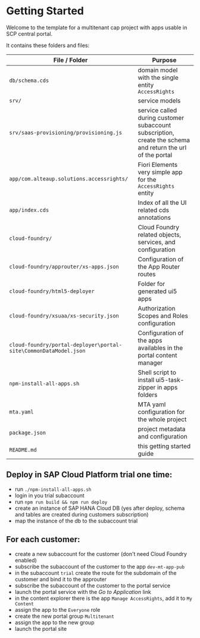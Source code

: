 # Getting Started

Welcome to the template for a multitenant cap project with apps usable in SCP central portal.

It contains these folders and files:

| File / Folder                                                    | Purpose                                                                                                    |
| ---------------------------------------------------------------- | ---------------------------------------------------------------------------------------------------------- |
| `db/schema.cds`                                                  | domain model with the single entity `AccessRights`                                                         |
| `srv/`                                                           | service models                                                                                             |
| `srv/saas-provisioning/provisioning.js`                          | service called during customer subaccount subscription, create the schema and return the url of the portal |
| `app/com.alteaup.solutions.accessrights/`                        | Fiori Elements very simple app for the `AccessRights` entity                                               |
| `app/index.cds`                                                  | Index of all the UI related cds annotations                                                                |
| `cloud-foundry/`                                                 | Cloud Foundry related objects, services, and configuration                                                 |
| `cloud-foundry/approuter/xs-apps.json`                           | Configuration of the App Router routes                                                                     |
| `cloud-foundry/html5-deployer`                                   | Folder for generated ui5 apps                                                                              |
| `cloud-foundry/xsuaa/xs-security.json`                           | Authorization Scopes and Roles configuration                                                               |
| `cloud-foundry/portal-deployer\portal-site\CommonDataModel.json` | Configuration of the apps availables in the portal content manager                                         |
| `npm-install-all-apps.sh`                                        | Shell script to install ui5-task-zipper in apps folders                                                    |
| `mta.yaml`                                                       | MTA yaml configuration for the whole project                                                               |
| `package.json`                                                   | project metadata and configuration                                                                         |
| `README.md`                                                      | this getting started guide                                                                                 |

## Deploy in SAP Cloud Platform trial one time:
* run `./npm-install-all-apps.sh`
* login in you trial subaccount
* run `npm run build && npm run deploy`
* create an instance of SAP HANA Cloud DB (yes after deploy, schema and tables are created during customers subscription)
* map the instance of the db to the subaccount trial

## For each customer:
* create a new subaccount for the customer (don't need Cloud Foundry enabled)
* subscribe the subaccount of the customer to the app `dev-mt-app-pub`
* in the subaccount `trial` create the route for the subdomain of the customer and bind it to the approuter
* subscribe the subaccount of the customer to the portal service
* launch the portal service with the *Go to Application* link
* in the content explorer there is the app `Manage AccessRights`, add it to `My Content`
* assign the app to the `Everyone` role
* create the new portal group `Multitenant`
* assign the app to the new group
* launch the portal site